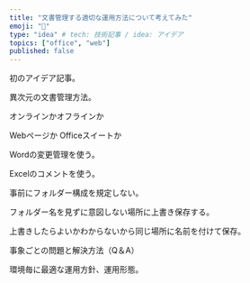 ```yaml
---
title: "文書管理する適切な運用方法について考えてみた"
emoji: "💍"
type: "idea" # tech: 技術記事 / idea: アイデア
topics: ["office", "web"]
published: false
---
```

初のアイデア記事。

異次元の文書管理方法。

オンラインかオフラインか

Webページか Officeスイートか

Wordの変更管理を使う。

Excelのコメントを使う。

事前にフォルダー構成を規定しない。

フォルダー名を見ずに意図しない場所に上書き保存する。

上書きしたらよいかわからないから同じ場所に名前を付けて保存。

事象ごとの問題と解決方法（Q＆A）

環境毎に最適な運用方針、運用形態。
